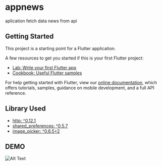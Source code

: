 # appnews

aplication fetch data news from api

## Getting Started

This project is a starting point for a Flutter application.

A few resources to get you started if this is your first Flutter project:

- [Lab: Write your first Flutter app](https://flutter.dev/docs/get-started/codelab)
- [Cookbook: Useful Flutter samples](https://flutter.dev/docs/cookbook)

For help getting started with Flutter, view our
[online documentation](https://flutter.dev/docs), which offers tutorials,
samples, guidance on mobile development, and a full API reference.

## Library Used
- [http: ^0.12.1](https://pub.dev/packages/http)
- [shared_preferences: ^0.5.7](https://pub.dev/packages/shared_preferences)
- [image_picker: ^0.6.5+2](https://pub.dev/packages/image_picker)

## DEMO
![Alt Text](https://github.com/galangajisusanto/news-app/blob/master/demo/demo.gif)
